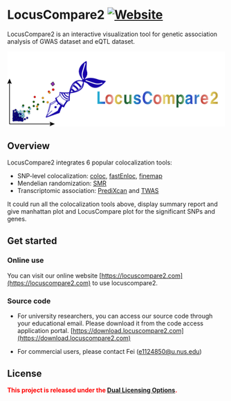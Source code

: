 # LocusCompare2 [![Website](https://img.shields.io/website?url=https://www.locuscompare2.com/)](https://www.locuscompare2.com/)

LocusCompare2 is an interactive visualization tool for genetic association analysis of GWAS dataset and eQTL dataset.

![icon_new](icon_new.png)

## Overview

LocusCompare2 integrates 6 popular colocalization tools:
+ SNP-level colocalization: [coloc](https://github.com/chr1swallace/coloc), [fastEnloc](https://github.com/xqwen/fastenloc), [finemap](http://christianbenner.com/)
+ Mendelian randomization: [SMR](https://yanglab.westlake.edu.cn/software/smr/#Overview)
+ Transcriptomic association: [PrediXcan](https://github.com/hakyimlab/PrediXcan) and [TWAS](http://gusevlab.org/projects/fusion/)

It could run all the colocalization tools above, display summary report and give manhattan plot and LocusCompare plot for 
the significant SNPs and genes.

## Get started

### Online use

You can visit our online website [https://locuscompare2.com](https://locuscompare2.com) to use locuscompare2.

###  Source code

- For university researchers, you can access our source code through your educational email. Please download it from the code access application portal. [https://download.locuscompare2.com](https://download.locuscompare2.com)

- For commercial users, please contact Fei (e1124850@u.nus.edu)

## License

<span style="color:red">**This project is released under the [Dual Licensing Options](LICENSE).**</span>
